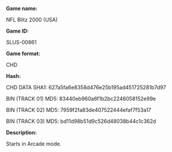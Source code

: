 **Game name:**

NFL Blitz 2000 (USA)

**Game ID:**

SLUS-00861

**Game format:**

CHD

**Hash:**

CHD DATA SHA1: 627a5fa6e8358d476e25b195ad451725281b7d97

BIN (TRACK 01) MD5: 83440eb960a6f1b2bc2246058152e99e

BIN (TRACK 02) MD5: 7959f2fa83de407522444efaf7f53a17

BIN (TRACK 03) MD5: bd11d98b51d9c526d48038b44c1c362d

**Description:**

Starts in Arcade mode.